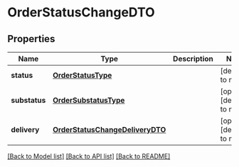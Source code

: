# OrderStatusChangeDTO

## Properties
Name | Type | Description | Notes
------------ | ------------- | ------------- | -------------
**status** | [**OrderStatusType**](OrderStatusType.md) |  | [default to null]
**substatus** | [**OrderSubstatusType**](OrderSubstatusType.md) |  | [optional] [default to null]
**delivery** | [**OrderStatusChangeDeliveryDTO**](OrderStatusChangeDeliveryDTO.md) |  | [optional] [default to null]

[[Back to Model list]](../README.md#documentation-for-models) [[Back to API list]](../README.md#documentation-for-api-endpoints) [[Back to README]](../README.md)


